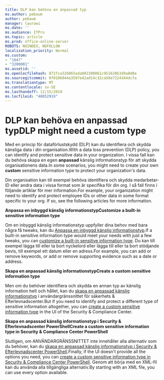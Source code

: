 ```yaml
---
title: DLP kan behöva en anpassad typ
ms.author: pebaum
author: pebaum
manager: laurawi
ms.date: ''
ms.audience: ITPro
ms.topic: article
ms.prod: office-online-server
ROBOTS: NOINDEX, NOFOLLOW
localization_priority: Normal
ms.custom:
- "1647"
- "3200001"
ms.assetid: ''
ms.openlocfilehash: 872fca326065ada002300061c951620b3d9a8d0e
ms.sourcegitcommit: 0f0186044a3597e42ad14c32ca58e7224344dcfa
ms.translationtype: MT
ms.contentlocale: sv-SE
ms.lasthandoff: 12/15/2019
ms.locfileid: "40052919"
---
```

# <a name="dlp-might-need-a-custom-type"></a><span data-ttu-id="8cf52-102">DLP kan behöva en anpassad typ</span><span class="sxs-lookup"><span data-stu-id="8cf52-102">DLP might need a custom type</span></span>

<span data-ttu-id="8cf52-103">Med en princip för dataförlustskydd (DLP) kan du identifiera och skydda känsliga data i din organisation.</span><span class="sxs-lookup"><span data-stu-id="8cf52-103">With a data loss prevention (DLP) policy, you can identify and protect sensitive data in your organization.</span></span> <span data-ttu-id="8cf52-104">I vissa fall kan du behöva skapa en egen **anpassad** känslig informationstyp för att skydda organisationens data.</span><span class="sxs-lookup"><span data-stu-id="8cf52-104">In some scenarios, you might need to create your own **custom** sensitive information type to protect your organization's data.</span></span>

<span data-ttu-id="8cf52-105">Din organisation kan till exempel behöva identifiera och skydda medarbetar-ID eller andra data i vissa format som är specifika för din org. I så fall finns i följande artiklar för mer information.</span><span class="sxs-lookup"><span data-stu-id="8cf52-105">For example, your organization might need to identify and protect employee IDs or other data in some format specific to your org. If so, see the following articles for more information.</span></span>
  
 <span data-ttu-id="8cf52-106">**Anpassa en inbyggd känslig informationstyp**</span><span class="sxs-lookup"><span data-stu-id="8cf52-106">**Customize a built-in sensitive information type**</span></span>
  
<span data-ttu-id="8cf52-107">Om en inbyggd känslig informationstyp uppfyller dina behov med bara några få tweaks, kan du [Anpassa en inbyggd känslig informationstyp](https://docs.microsoft.com/office365/securitycompliance/customize-a-built-in-sensitive-information-type).</span><span class="sxs-lookup"><span data-stu-id="8cf52-107">If a built-in sensitive information type would meet your needs with just a few tweaks, you can [customize a built-in sensitive information type](https://docs.microsoft.com/office365/securitycompliance/customize-a-built-in-sensitive-information-type).</span></span> <span data-ttu-id="8cf52-108">Du kan till exempel lägga till eller ta bort nyckelord eller lägga till eller ta bort stödjande bevis, till exempel ett datum eller en adress.</span><span class="sxs-lookup"><span data-stu-id="8cf52-108">For example, you can add or remove keywords, or add or remove supporting evidence such as a date or address.</span></span>
  
 <span data-ttu-id="8cf52-109">**Skapa en anpassad känslig informationstyp**</span><span class="sxs-lookup"><span data-stu-id="8cf52-109">**Create a custom sensitive information type**</span></span>
  
<span data-ttu-id="8cf52-110">Men om du behöver identifiera och skydda en annan typ av känslig information helt och hållet, kan du [skapa en anpassad känslig informationstyp](https://docs.microsoft.com/office365/securitycompliance/create-a-custom-sensitive-information-type) i användargränssnittet för säkerhets & Efterlevnadscenter.</span><span class="sxs-lookup"><span data-stu-id="8cf52-110">But if you need to identify and protect a different type of sensitive information altogether, you can [create a custom sensitive information type](https://docs.microsoft.com/office365/securitycompliance/create-a-custom-sensitive-information-type) in the UI of the Security & Compliance Center.</span></span>
  
<span data-ttu-id="8cf52-111">**Skapa en anpassad känslig informationstyp i Security & Efterlevnadscenter PowerShell**</span><span class="sxs-lookup"><span data-stu-id="8cf52-111">**Create a custom sensitive information type in Security & Compliance Center PowerShell**</span></span>

<span data-ttu-id="8cf52-112">Slutligen, om ANVÄNDARGRÄNSSNITTET inte innehåller alla alternativ som du behöver, kan du [skapa en anpassad känslig informationstyp i Security & Efterlevnadscenter PowerShell](https://docs.microsoft.com/office365/securitycompliance/create-a-custom-sensitive-information-type-in-scc-powershell).</span><span class="sxs-lookup"><span data-stu-id="8cf52-112">Finally, if the UI doesn't provide all the options you need, you can [create a custom sensitive information type in Security & Compliance Center PowerShell](https://docs.microsoft.com/office365/securitycompliance/create-a-custom-sensitive-information-type-in-scc-powershell).</span></span> <span data-ttu-id="8cf52-113">Genom att börja med en XML-fil kan du använda alla tillgängliga alternativ.</span><span class="sxs-lookup"><span data-stu-id="8cf52-113">By starting with an XML file, you can use every option available.</span></span>
